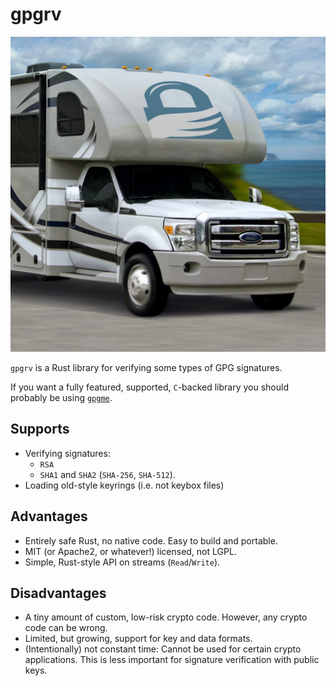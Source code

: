 # gpgrv 

![An RV.](gpgrv.jpg)

`gpgrv` is a Rust library for verifying some types of GPG signatures.

If you want a fully featured, supported, `C`-backed library you should probably
be using [`gpgme`](https://crates.io/crates/gpgme). 

## Supports

 * Verifying signatures:
   * `RSA`
   * `SHA1` and `SHA2` (`SHA-256`, `SHA-512`).
 * Loading old-style keyrings (i.e. not keybox files)


## Advantages

 * Entirely safe Rust, no native code. Easy to build and portable.
 * MIT (or Apache2, or whatever!) licensed, not LGPL.
 * Simple, Rust-style API on streams (`Read`/`Write`).


## Disadvantages

 * A tiny amount of custom, low-risk crypto code.
   However, any crypto code can be wrong.
 * Limited, but growing, support for key and data formats.
 * (Intentionally) not constant time: Cannot be used for certain crypto
   applications. This is less important for signature verification with
   public keys.
